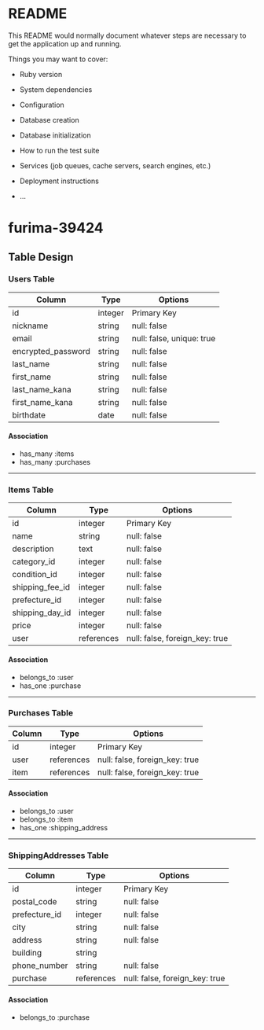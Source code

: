 # README

This README would normally document whatever steps are necessary to get the
application up and running.

Things you may want to cover:

* Ruby version

* System dependencies

* Configuration

* Database creation

* Database initialization

* How to run the test suite

* Services (job queues, cache servers, search engines, etc.)

* Deployment instructions

* ...

# furima-39424

## Table Design

### Users Table

| Column             | Type    | Options                   |
|--------------------|---------|---------------------------|
| id                 | integer | Primary Key               |
| nickname           | string  | null: false               |
| email              | string  | null: false, unique: true |
| encrypted_password | string  | null: false               |
| last_name          | string  | null: false               |
| first_name         | string  | null: false               |
| last_name_kana     | string  | null: false               |
| first_name_kana    | string  | null: false               |
| birthdate          | date    | null: false               |

#### Association
- has_many :items
- has_many :purchases

---

### Items Table

| Column          | Type        | Options                           |
|-----------------|-------------|-----------------------------------|
| id              | integer     | Primary Key                       |
| name            | string      | null: false                       |
| description     | text        | null: false                       |
| category_id     | integer     | null: false                       |
| condition_id    | integer     | null: false                       |
| shipping_fee_id | integer     | null: false                       |
| prefecture_id   | integer     | null: false                       |
| shipping_day_id | integer     | null: false                       |
| price           | integer     | null: false                       |
| user            | references  | null: false, foreign_key: true    |

#### Association
- belongs_to :user
- has_one :purchase

---

### Purchases Table

| Column  | Type       | Options                         |
|---------|------------|---------------------------------|
| id      | integer    | Primary Key                     |
| user    | references | null: false, foreign_key: true  |
| item    | references | null: false, foreign_key: true  |

#### Association
- belongs_to :user
- belongs_to :item
- has_one :shipping_address

---

### ShippingAddresses Table

| Column        | Type       | Options                                 |
|---------------|------------|-----------------------------------------|
| id            | integer    | Primary Key                             |
| postal_code   | string     | null: false                             |
| prefecture_id | integer    | null: false                             |
| city          | string     | null: false                             |
| address       | string     | null: false                             |
| building      | string     |                                         |
| phone_number  | string     | null: false                             |
| purchase      | references | null: false, foreign_key: true          |

#### Association
- belongs_to :purchase